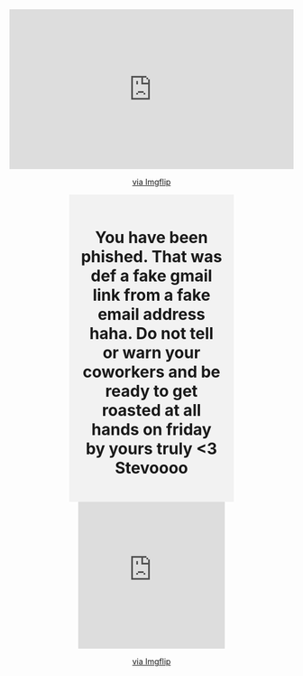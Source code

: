 <html>
  <head>
    <title>Gotcha Boiiiiiiiiiii</title>
  </head>
  <body>
    <center>
    <div style="text-align:center;">
        <div style="width:800px;max-width:100%;">
            <div style="height:0;padding-bottom:56.11%;position:relative;">
                <iframe width="800" height="450" style="position:absolute;top:0;left:0;width:100%;height:100%;" frameBorder="0" src="https://imgflip.com/embed/78icei"></iframe>
            </div>
        <p><a href="https://imgflip.com/gif/78icei">via Imgflip</a></p>
        </div>
    </div>
    </center>
    <center>
    <div style="background-color: #f2f2f2; padding: 20px; width: 50%;">
    <h2 style="font-size: 2em;">You have been phished. That was def a fake gmail link from a fake email address haha. Do not tell or warn your coworkers and be ready to get roasted at all hands on friday by yours truly <3 Stevoooo</h2>
    </div>
    </center>
    <center>
    <div style="width:260px;max-width:100%;"><div style="height:0;padding-bottom:100%;position:relative;"><iframe width="260" height="260" style="position:absolute;top:0;left:0;width:100%;height:100%;" frameBorder="0" src="https://imgflip.com/embed/78igfq"></iframe></div><p><a href="https://imgflip.com/gif/78igfq">via Imgflip</a></p></div>
</center>
  </body>
</html>
